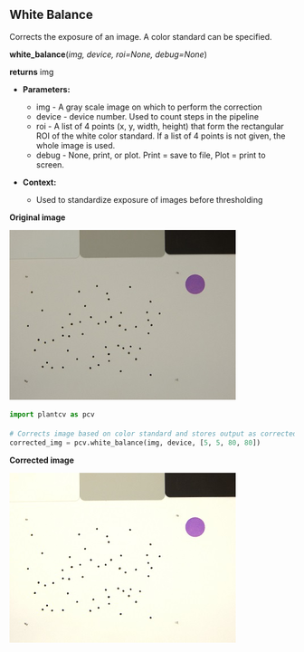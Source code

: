 ## White Balance

Corrects the exposure of an image. A color standard can be specified.

**white_balance**(*img, device, roi=None, debug=None*)

**returns** img

- **Parameters:**
    - img - A gray scale image on which to perform the correction
    - device - device number. Used to count steps in the pipeline
    - roi - A list of 4 points (x, y, width, height) that form the
    rectangular ROI of the white color standard.
          If a list of 4 points is not given, the whole image is used.
    - debug - None, print, or plot. Print = save to file, Plot = print to screen.

- **Context:**
    - Used to standardize exposure of images before thresholding

**Original image**

![Screenshot](img/documentation_images/white_balance/original_image.jpg)

```python
import plantcv as pcv

# Corrects image based on color standard and stores output as corrected_img
corrected_img = pcv.white_balance(img, device, [5, 5, 80, 80])
```


**Corrected image**

![Screenshot](img/documentation_images/white_balance/corrected_image.jpg)
